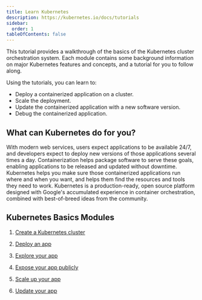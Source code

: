 ```yaml
---
title: Learn Kubernetes
description: https://kubernetes.io/docs/tutorials
sidebar:
  order: 1
tableOfContents: false
---
```


This tutorial provides a walkthrough of the basics of the Kubernetes cluster orchestration system. Each module contains some background information on major Kubernetes features and concepts, and a tutorial for you to follow along.

Using the tutorials, you can learn to:

- Deploy a containerized application on a cluster.
- Scale the deployment.
- Update the containerized application with a new software version.
- Debug the containerized application.

## What can Kubernetes do for you?

With modern web services, users expect applications to be available 24/7, and developers expect to deploy new versions of those applications several times a day. Containerization helps package software to serve these goals, enabling applications to be released and updated without downtime. Kubernetes helps you make sure those containerized applications run where and when you want, and helps them find the resources and tools they need to work. Kubernetes is a production-ready, open source platform designed with Google's accumulated experience in container orchestration, combined with best-of-breed ideas from the community.

## Kubernetes Basics Modules

1. [Create a Kubernetes cluster](/kubernetes/basics/create-a-cluster)

2. [Deploy an app](/kubernetes/basics/deploy-an-app)

3. [Explore your app](/kubernetes/basics/explore-your-app)

4. [Expose your app publicly](/kubernetes/basics/expose-your-app-publicly)

5. [Scale up your app](/kubernetes/basics/scale-up-your-app)

6. [Update your app](/kubernetes/basics/update-your-app)

